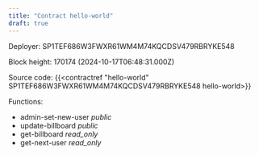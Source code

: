 ```yaml
---
title: "Contract hello-world"
draft: true
---
```

Deployer: SP1TEF686W3FWXR61WM4M74KQCDSV479RBRYKE548


 



Block height: 170174 (2024-10-17T06:48:31.000Z)

Source code: {{<contractref "hello-world" SP1TEF686W3FWXR61WM4M74KQCDSV479RBRYKE548 hello-world>}}

Functions:

* admin-set-new-user _public_
* update-billboard _public_
* get-billboard _read_only_
* get-next-user _read_only_
